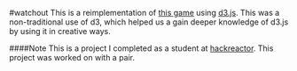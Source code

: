 #watchout
This is a reimplementation of [this game](http://latentflip.com/LearningD3/collider/) using [d3.js](http://d3js.org/). This was a non-traditional use of d3, which helped us a gain deeper knowledge of d3.js by using it in creative ways.

####Note
This is a project I completed as a student at [hackreactor](http://hackreactor.com). This project was worked on with a pair.
